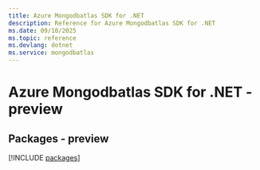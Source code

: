 ```yaml
---
title: Azure Mongodbatlas SDK for .NET
description: Reference for Azure Mongodbatlas SDK for .NET
ms.date: 09/10/2025
ms.topic: reference
ms.devlang: dotnet
ms.service: mongodbatlas
---
```

# Azure Mongodbatlas SDK for .NET - preview
## Packages - preview
[!INCLUDE [packages](mongodbatlas-index.md)]